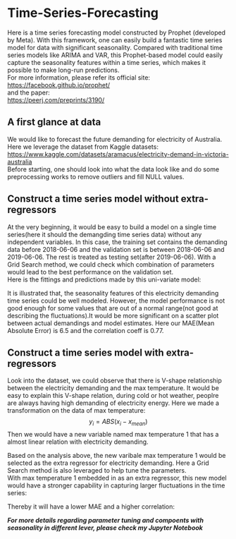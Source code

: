 # Time-Series-Forecasting
Here is a time series forecasting model constructed by Prophet (developed by Meta). With this framework, one can easily build a fantastic time series model for data with significant seasonality. Compared with traditional time series models like ARIMA and VAR, this Prophet-based model could easily capture the seasonality features within a time series, which makes it possible to make long-run predictions. <br>
For more information, please refer its official site:<br>
https://facebook.github.io/prophet/<br>
and the paper:<br>
https://peerj.com/preprints/3190/<br>
## A first glance at data
We would like to forecast the future demanding for electricity of Australia. Here we leverage the dataset from Kaggle datasets:<br>
https://www.kaggle.com/datasets/aramacus/electricity-demand-in-victoria-australia<br>
Before starting, one should look into what the data look like and do some preprocessing works to remove outliers and fill NULL values.<br> 

## Construct a time series model without extra-regressors
At the very beginning, it would be easy to build a model on a single time series(here it should the demangding time series data) without any independent variables. In this case, the training set contains the demanding data before 2018-06-06 and the validation set is between 2018-06-06 and 2019-06-06. The rest is treated as testing set(after 2019-06-06). With a Grid Search method, we could check which combination of parameters would lead to the best performance on the validation set.<br>
Here is the fittings and predictions made by this uni-variate model:<br>

It is illustrated that, the seasonality features of this electricity demanding time series could be well modeled. However, the model performance is not good enough for some values that are out of a normal range(not good at describing the fluctuations).It would be more significant on a scatter plot between actual demandings and model estimates. Here our MAE(Mean Absolute Error) is 6.5 and the correlation coeff is 0.77.<br>

## Construct a time series model with extra-regressors
Look into the dataset, we could observe that there is V-shape relationship between the electricity demanding and the max temperature. It would be easy to explain this V-shape relation, during cold or hot weather, peoplre are always having high demanding of electricity energy. Here we made a transformation on the data of max temperature:
$$y_i = ABS(x_i-x_{mean})$$
Then we would have a new variable named max temperature 1 that has a almost linear relation with electricity demanding.<br>

Based on the analysis above, the new varibale max temperature 1 would be selected as the extra regressor for electricity demanding. Here a Grid Search method is also leveraged to help tune the parameters.<br>
With max temperature 1 embedded in as an extra regressor, this new model would have a stronger capability in capturing larger fluctuations in the time series:<br>

Thereby it will have a lower MAE and a higher correlation:<br>

***For more details regarding parameter tuning and compoents with seasonality in different lever, please check my Jupyter Notebook***
